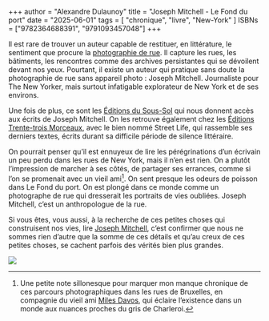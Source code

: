 +++
author = "Alexandre Dulaunoy"
title = "Joseph Mitchell - Le Fond du port"
date = "2025-06-01"
tags = [
    "chronique", "livre", "New-York"
]
ISBNs = ["9782364688391", "9791093457048"]
+++

Il est rare de trouver un auteur capable de restituer, en littérature, le sentiment que procure la [photographie de rue](https://www.foo.be/photoblog/posts/les-murmures-de-la-rue/). Il capture les rues, les bâtiments, les rencontres comme des archives persistantes qui se dévoilent devant nos yeux. Pourtant, il existe un auteur qui pratique sans doute la photographie de rue sans appareil photo : Joseph Mitchell. Journaliste pour The New Yorker, mais surtout infatigable explorateur de New York et de ses environs.

Une fois de plus, ce sont les [Éditions du Sous-Sol](https://editions-du-sous-sol.com/) qui nous donnent accès aux écrits de Joseph Mitchell. On les retrouve également chez les [Éditions Trente-trois Morceaux](https://www.trente-trois-morceaux.com/), avec le bien nommé Street Life, qui rassemble ses derniers textes, écrits durant sa difficile période de silence littéraire.

On pourrait penser qu’il est ennuyeux de lire les pérégrinations d’un écrivain un peu perdu dans les rues de New York, mais il n’en est rien. On a plutôt l’impression de marcher à ses côtés, de partager ses errances, comme si l’on se promenait avec un vieil ami[^1]. On sent presque les odeurs de poisson dans Le Fond du port. On est plongé dans ce monde comme un photographe de rue qui dresserait les portraits de vies oubliées. Joseph Mitchell, c’est un anthropologue de la rue.

Si vous êtes, vous aussi, à la recherche de ces petites choses qui construisent nos vies, lire [Joseph Mitchell](https://fr.wikipedia.org/wiki/Joseph_Mitchell), c’est confirmer que nous ne sommes rien d’autre que la somme de ces détails et qu’au creux de ces petites choses, se cachent parfois des vérités bien plus grandes.

![](/images/mitchell.jpeg)

[^1]: Une petite note sillonesque pour marquer mon manque chronique de ces parcours photographiques dans les rues de Bruxelles, en compagnie du vieil ami [Miles Davos](https://sillon-fictionnel.club/auteurs/#miles-davos), qui éclaire l’existence dans un monde aux nuances proches du gris de Charleroi.


